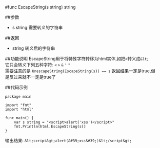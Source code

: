 #func EscapeString(s string) string

##参数
- s string 需要转义的字符串

##返回
- string 转义后的字符串

##功能说明
EscapeString用于将特殊字符转移为html实体,如把`<`转义成`&lt;` 	
它只会转义下列五种字符: `<` `>` `&` `'`  `"`		
需要注意的是 `UnescapeString(EscapeString(s)) == s` 返回结果一定是true,但是反过来就不一定是true了

##代码示例

	package main
	
	import "fmt"
	import "html"
	
	func main() {
	    var s string = "<script>alert('xss')</script>"
	    fmt.Println(html.EscapeString(s))
	}

输出结果:
	`&lt;script&gt;alert(&#39;xss&#39;)&lt;/script&gt;`